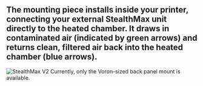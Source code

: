 ## The mounting piece installs inside your printer, connecting your external StealthMax unit directly to the heated chamber. It draws in contaminated air (indicated by green arrows) and returns clean, filtered air back into the heated chamber (blue arrows). 
![StealthMax V2](./0_Heated_Chamber_Mounting/standard.png)
Currently, only the Voron-sized back panel mount is available.
